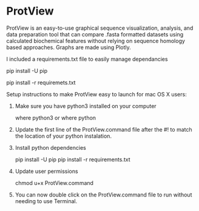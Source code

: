 # ProtView

ProtView is an easy-to-use graphical sequence visualization, analysis, and data preparation tool that can compare .fasta formatted datasets using calculated biochemical features without relying on sequence homology based approaches. Graphs are made using Plotly.




I included a requirements.txt file to easily manage dependancies

pip install -U pip

pip install -r requiremets.txt




Setup instructions to make ProtView easy to launch for mac OS X users:
1) Make sure you have python3 installed on your computer
	
	where python3   or   where python
	
2) Update the first line of the ProtView.command file after the #! to match the location of your python instalation.

4) Install python dependencies

	pip install -U pip
	pip install -r requirements.txt
	
4) Update user permissions

	chmod u+x ProtView.command
	
5) You can now double click on the ProtView.command file to run without needing to use Terminal.
